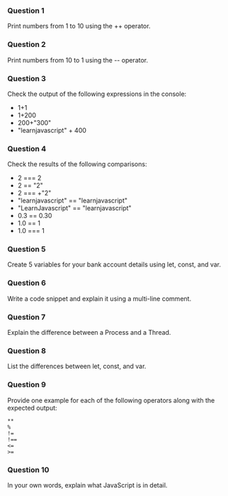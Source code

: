 ### Question 1

Print numbers from 1 to 10 using the ++ operator.

### Question 2

Print numbers from 10 to 1 using the -- operator.

### Question 3

Check the output of the following expressions in the console:

- 1+1
- 1+200
- 200+"300"
- "learnjavascript" + 400

### Question 4

Check the results of the following comparisons:

- 2 === 2
- 2 == "2"
- 2 === +"2"
- "learnjavascript" == "learnjavascript"
- "LearnJavascript" == "learnjavascript"
- 0.3 == 0.30
- 1.0 == 1
- 1.0 === 1

### Question 5

Create 5 variables for your bank account details using let, const, and var.

### Question 6

Write a code snippet and explain it using a multi-line comment.

### Question 7

Explain the difference between a Process and a Thread.

### Question 8

List the differences between let, const, and var.

### Question 9

Provide one example for each of the following operators along with the expected output:

```
**
%
!=
!==
<=
>=
```

### Question 10

In your own words, explain what JavaScript is in detail.
